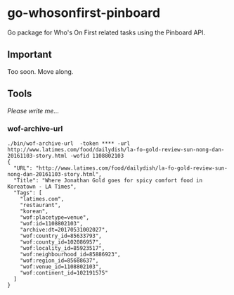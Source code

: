 # go-whosonfirst-pinboard

Go package for Who's On First related tasks using the Pinboard API.

## Important

Too soon. Move along.

## Tools

_Please write me..._

### wof-archive-url

```
./bin/wof-archive-url  -token **** -url http://www.latimes.com/food/dailydish/la-fo-gold-review-sun-nong-dan-20161103-story.html -wofid 1108802103
{
  "URL": "http://www.latimes.com/food/dailydish/la-fo-gold-review-sun-nong-dan-20161103-story.html", 
  "Title": "Where Jonathan Gold goes for spicy comfort food in Koreatown - LA Times", 
  "Tags": [
    "latimes.com", 
    "restaurant", 
    "korean",
    "wof:placetype=venue", 
    "wof:id=1108802103", 
    "archive:dt=20170531002027", 
    "wof:country_id=85633793", 
    "wof:county_id=102086957", 
    "wof:locality_id=85923517", 
    "wof:neighbourhood_id=85886923", 
    "wof:region_id=85688637", 
    "wof:venue_id=1108802103", 
    "wof:continent_id=102191575"
  ]
}
```